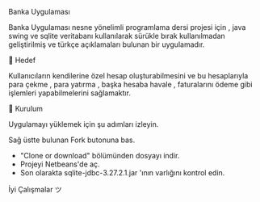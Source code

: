 Banka Uygulaması

Banka Uygulaması nesne yönelimli programlama dersi projesi için , java swing ve sqlite veritabanı kullanılarak sürükle bırak kullanılmadan geliştirilmiş ve türkçe açıklamaları bulunan bir uygulamadır.

🚀 Hedef

Kullanıcıların kendilerine özel hesap oluşturabilmesini ve bu hesaplarıyla para çekme , para yatırma , başka hesaba havale , faturalarını ödeme gibi işlemleri yapabilmelerini sağlamaktır.

🔌 Kurulum

Uygulamayı yüklemek için şu adımları izleyin.

Sağ üstte bulunan Fork butonuna bas.
- "Clone or download" bölümünden dosyayı indir.
- Projeyi Netbeans'de aç.
- Son olarakta sqlite-jdbc-3.27.2.1.jar 'ının varlığını kontrol edin.

İyi Çalışmalar ツ
